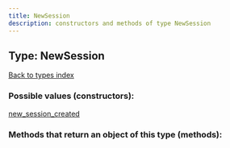 ```yaml
---
title: NewSession
description: constructors and methods of type NewSession
---
```

## Type: NewSession  
[Back to types index](index.md)



### Possible values (constructors):

[new\_session\_created](../constructors/new_session_created.md)  



### Methods that return an object of this type (methods):



